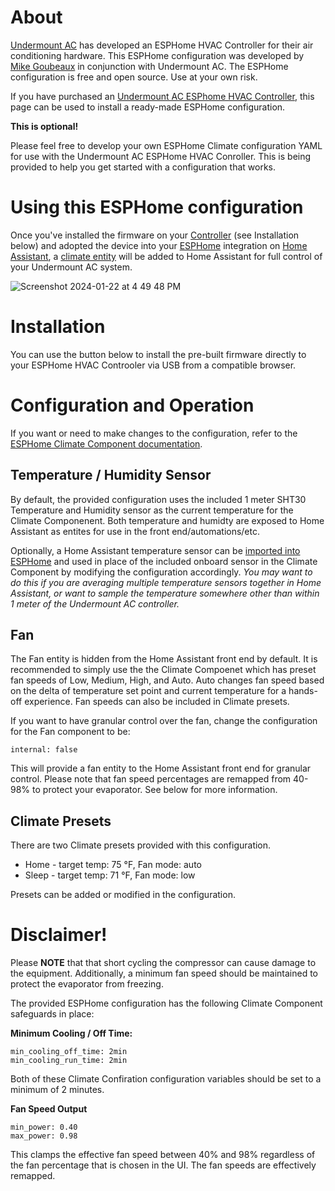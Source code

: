 # About

[Undermount AC](https://undermountac.com) has developed an ESPHome HVAC Controller for their air conditioning hardware. This ESPHome configuration was developed by [Mike Goubeaux](https://github.com/mikegoubeaux) in conjunction with Undermount AC. The ESPHome configuration is free and open source. Use at your own risk.

If you have purchased an [Undermount AC ESPhome HVAC Controller](https://undermountac.com/pages/hass), this page can be used to install a ready-made ESPHome configuration.

**This is optional!** 

Please feel free to develop your own ESPHome Climate configuration YAML for use with the Undermount AC ESPHome HVAC Conroller. This is being provided to help you get started with a configuration that works.

# Using this ESPHome configuration

Once you've installed the firmware on your [Controller](https://undermountac.com/pages/hass) (see Installation below) and adopted the device into your [ESPHome](https://esphome.io) integration on [Home Assistant](https://www.home-assistant.io), a [climate entity](https://esphome.io/components/climate/) will be added to Home Assistant for full control of your Undermount AC system.

![Screenshot 2024-01-22 at 4 49 48 PM](https://github.com/mikegoubeaux/UndermountAC/assets/9661510/8054f70b-17a0-45c2-9f98-bd88c766dda4)


# Installation

You can use the button below to install the pre-built firmware directly to your ESPHome HVAC Controoler via USB from a compatible browser.

<esp-web-install-button manifest="./manifest.json"></esp-web-install-button>

<script type="module" src="https://unpkg.com/esp-web-tools@9/dist/web/install-button.js?module"></script>


# Configuration and Operation

If you want or need to make changes to the configuration, refer to the [ESPHome Climate Component documentation](https://esphome.io/components/climate/index.html).

## Temperature / Humidity Sensor

By default, the provided configuration uses the included 1 meter SHT30 Temperature and Humidity sensor as the current temperature for the Climate Componenent. Both temperature and humidty are exposed to Home Assistant as entites for use in the front end/automations/etc. 

Optionally, a Home Assistant temperature sensor can be [imported into ESPHome](https://esphome.io/components/sensor/homeassistant.html) and used in place of the included onboard sensor in the Climate Component by modifying the configuration accordingly. _You may want to do this if you are averaging multiple temperature sensors together in Home Assistant, or want to sample the temperature somewhere other than within 1 meter of the Undermount AC controller._

## Fan

The Fan entity is hidden from the Home Assistant front end by default. It is recommended to simply use the the Climate Compoenet which has preset fan speeds of Low, Medium, High, and Auto. Auto changes fan speed based on the delta of temperature set point and current temperature for a hands-off experience. Fan speeds can also be included in Climate presets.

If you want to have granular control over the fan, change the configuration for the Fan component to be:
```
internal: false
```
This will provide a fan entity to the Home Assistant front end for granular control. Please note that fan speed percentages are remapped from 40-98% to protect your evaporator. See below for more information. 

## Climate Presets

There are two Climate presets provided with this configuration.

- Home - target temp: 75 °F, Fan mode: auto
- Sleep - target temp: 71 °F, Fan mode: low

Presets can be added or modified in the configuration.

# Disclaimer!

Please **NOTE** that that short cycling the compressor can cause damage to the equipment. Additionally, a minimum fan speed should be maintained to protect the evaporator from freezing.

The provided ESPHome configuration has the following Climate Component safeguards in place:

**Minimum Cooling / Off Time:**
```
min_cooling_off_time: 2min
min_cooling_run_time: 2min
```
Both of these Climate Confiration configuration variables should be set to a minimum of 2 minutes.

**Fan Speed Output**

```
min_power: 0.40
max_power: 0.98
```

This clamps the effective fan speed between 40% and 98% regardless of the fan percentage that is chosen in the UI. The fan speeds are effectively remapped.
